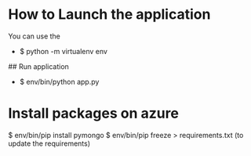 
# How to Launch the application
You can use the 
- $ python -m virtualenv env

## Run application
- $ env/bin/python app.py

# Install packages on azure
$ env/bin/pip install pymongo
$ env/bin/pip freeze > requirements.txt (to update the requirements)